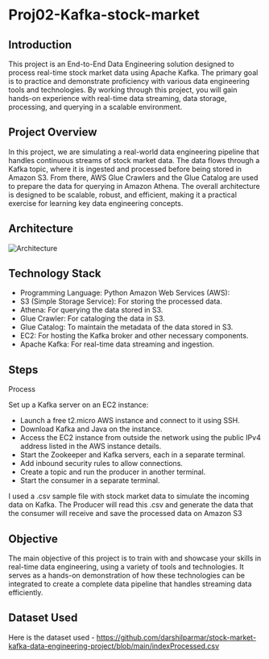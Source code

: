 # Proj02-Kafka-stock-market

## Introduction

This project is an End-to-End Data Engineering solution designed to process real-time stock market data using Apache Kafka. The primary goal is to practice and demonstrate proficiency with various data engineering tools and technologies. By working through this project, you will gain hands-on experience with real-time data streaming, data storage, processing, and querying in a scalable environment.

## Project Overview

In this project, we are simulating a real-world data engineering pipeline that handles continuous streams of stock market data. The data flows through a Kafka topic, where it is ingested and processed before being stored in Amazon S3. From there, AWS Glue Crawlers and the Glue Catalog are used to prepare the data for querying in Amazon Athena. The overall architecture is designed to be scalable, robust, and efficient, making it a practical exercise for learning key data engineering concepts.

## Architecture

![Architecture](https://github.com/user-attachments/assets/b706e496-b0b5-4c5d-8445-e6412a2410fb)


## Technology Stack

- Programming Language: Python
Amazon Web Services (AWS): 
- S3 (Simple Storage Service): For storing the processed data.
- Athena: For querying the data stored in S3.
- Glue Crawler: For cataloging the data in S3.
- Glue Catalog: To maintain the metadata of the data stored in S3.
- EC2: For hosting the Kafka broker and other necessary components.
- Apache Kafka: For real-time data streaming and ingestion.

## Steps

Process

Set up a Kafka server on an EC2 instance:

- Launch a free t2.micro AWS instance and connect to it using SSH.
- Download Kafka and Java on the instance.
- Access the EC2 instance from outside the network using the public IPv4 address listed in the AWS instance details.
- Start the Zookeeper and Kafka servers, each in a separate terminal.
- Add inbound security rules to allow connections.
- Create a topic and run the producer in another terminal.
- Start the consumer in a separate terminal.

I used a .csv  sample file with stock market data to simulate the incoming data on Kafka. The Producer will read this .csv and generate the data that the consumer will receive and save the processed data on Amazon S3

## Objective

The main objective of this project is to train with and showcase your skills in real-time data engineering, using a variety of tools and technologies. It serves as a hands-on demonstration of how these technologies can be integrated to create a complete data pipeline that handles streaming data efficiently.

## Dataset Used

Here is the dataset used - https://github.com/darshilparmar/stock-market-kafka-data-engineering-project/blob/main/indexProcessed.csv
